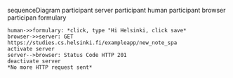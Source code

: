 sequenceDiagram
	participant server
    participant human
    participant browser
    participan formulary
  

	human->>formulary: *click, type "Hi Helsinki, click save*
	browser->>server: GET https://studies.cs.helsinki.fi/exampleapp/new_note_spa
	activate server
	server-->browser: Status Code HTTP 201
	deactivate server
    *No more HTTP request sent*